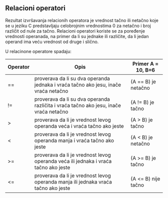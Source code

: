 ## Relacioni operatori

Rezultat izvršavanja relacionih operatora je vrednost tačno ili netačno koje se u jeziku C predstavljaju celobrojnim vrednostima 0 za netačno i broj različit od nule za tačno. Relacioni operatori koriste se za poređenje vrednosti operanada, na primer da li su jednake ili različite, da li jedan operand ima veću vrednost od druge i slično. 

U relacinone operatore spadaju:

|Operator|Opis|	Primer A = 10, B=6|
|---------|-----|----------|
|==|proverava da li su dva operanda jednaka i vraća tačno ako jesu, inače vraća netačno|(A == B) je netačno|
|!=|proverava da li su dva operanda različita i vraća tačno ako jesu, inače vraća netačno|(A != B) je tačno| 
|>|proverava da li je vrednost levog operanda veća i vraća tačno ako jeste|(A > B) je tačno|
|<|proverava da li je vrednost levog operanda manja i vraća tačno ako jeste|(A < B) je netačno|
|>=|proverava da li je vrednost levog operanda veća ili jednaka i vraća tačno ako jeste|(A >= B) je tačno|
|<=|proverava da li je vrednost levog operanda manja ili jednaka vraća tačno ako jeste|(A <= B) nije tačno|
